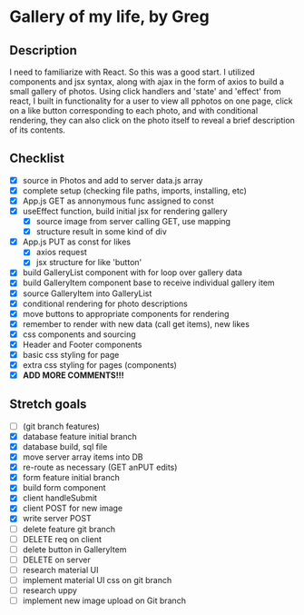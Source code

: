 # Gallery of my life, by Greg

## Description

I need to familiarize with React. So this was a good start. I utilized components and jsx syntax, along with ajax in the form of axios to build a small gallery of photos. Using click handlers and 'state' and 'effect' from react, I built in functionality for a user to view all pphotos on one page, click on a like button corresponding to each photo, and with conditional rendering, they can also click on the photo itself to reveal a brief description of its contents.

## Checklist

- [x] source in Photos and add to server data.js array
- [x] complete setup (checking file paths, imports, installing, etc)
- [x] App.js GET as annonymous func assigned to const
- [x] useEffect function, build initial jsx for rendering gallery
    - [x] source image from server calling GET, use mapping
    - [x] structure result in some kind of div
- [x] App.js PUT as const for likes
    - [x] axios request
    - [x] jsx structure for like 'button' 
- [x] build GalleryList component with for loop over gallery data
- [x] build GalleryItem component base to receive individual gallery item
- [x] source GalleryItem into GalleryList
- [x] conditional rendering for photo descriptions
- [x] move buttons to appropriate components for rendering
- [x] remember to render with new data (call get items), new likes
- [x] css components and sourcing
- [x] Header and Footer components
- [x] basic css styling for page
- [x] extra css styling for pages (components)
- [x] **__ADD MORE COMMENTS!!!__**

## Stretch goals

- [ ] (git branch features) 
- [x] database feature initial branch
- [x] database build, sql file
- [x] move server array items into DB
- [x] re-route as necessary (GET anPUT edits)
- [x] form feature initial branch
- [x] build form component
- [x] client handleSubmit
- [x] client POST for new image
- [x] write server POST
- [ ] delete feature git branch
- [ ] DELETE req on client
- [ ] delete button in GalleryItem
- [ ] DELETE on server
- [ ] research material UI
- [ ] implement material UI css on git branch
- [ ] research uppy
- [ ] implement new image upload on Git branch
